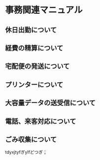 # 事務関連マニュアル
## 休日出勤について
## 経費の精算について
## 宅配便の発送について
## プリンターについて
## 大容量データの送受信について
## 電話、来客対応について
## ごみ収集について

tdyxjtyfぎylfどつぎ；
